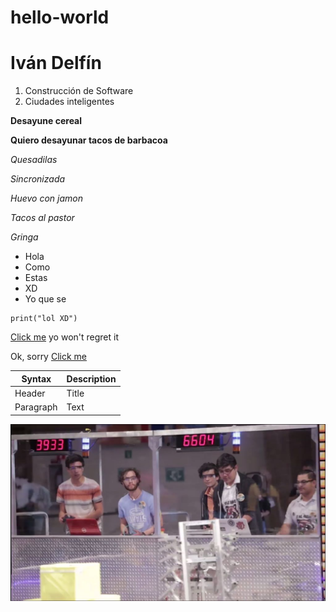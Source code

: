 # hello-world
# Iván Delfín
1. Construcción de Software
2. Ciudades inteligentes

**Desayune cereal**

**Quiero desayunar tacos de barbacoa**

*Quesadilas*

*Sincronizada*

*Huevo con jamon*

*Tacos al pastor*

*Gringa*

- Hola
- Como
- Estas
- XD
- Yo que se

```
print("lol XD")
```
[Click me](https://www.youtube.com/watch?v=dQw4w9WgXcQ&ab_channel=RickAstley) yo won't regret it

Ok, sorry [Click me](https://itisamystery.com/)

| Syntax | Description |
| ----------- | ----------- |
| Header | Title |
| Paragraph | Text | 

![Me](ThatsMe.jpeg)

